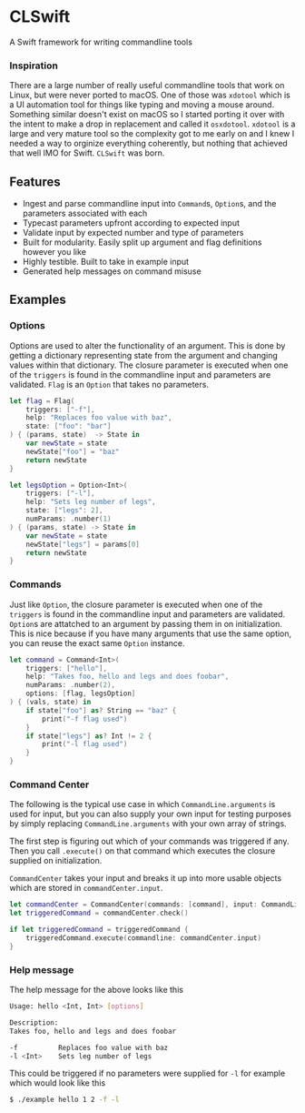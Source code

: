 # CLSwift
A Swift framework for writing commandline tools

### Inspiration
There are a large number of really useful commandline tools that work on Linux, but were never ported to macOS. One of those was `xdotool` which is a UI automation tool for things like typing and moving a mouse around. Something similar doesn't exist on macOS so I started porting it over with the intent to make a drop in replacement and called it `osxdotool`. `xdotool` is a large and very mature tool so the complexity got to me early on and I knew I needed a way to orginize everything coherently, but nothing that achieved that well IMO for Swift. `CLSwift` was born.

## Features
* Ingest and parse commandline input into `Command`s, `Option`s, and the parameters associated with each
* Typecast parameters upfront according to expected input
* Validate input by expected number and type of parameters
* Built for modularity. Easily split up argument and flag definitions however you like
* Highly testible. Built to take in example input
* Generated help messages on command misuse

## Examples

### Options
Options are used to alter the functionality of an argument. This is done by getting a dictionary representing state from the argument and changing values within that dictionary. The closure parameter is executed when one of the  `triggers` is found in the commandline input and parameters are validated. `Flag` is an `Option` that takes no parameters.

```swift
let flag = Flag(
    triggers: ["-f"],
    help: "Replaces foo value with baz",
    state: ["foo": "bar"]
) { (params, state)  -> State in
    var newState = state
    newState["foo"] = "baz"
    return newState
}

let legsOption = Option<Int>(
    triggers: ["-l"],
    help: "Sets leg number of legs",
    state: ["legs": 2],
    numParams: .number(1)
) { (params, state) -> State in
    var newState = state
    newState["legs"] = params[0]
    return newState
}
```

### Commands
Just like `Option`, the closure parameter is executed when one of the  `triggers` is found in the commandline input and parameters are validated. `Option`s are attatched to an argument by passing them in on initialization. This is nice because if you have many arguments that use the same option, you can reuse the exact same `Option` instance.

```swift
let command = Command<Int>(
    triggers: ["hello"],
    help: "Takes foo, hello and legs and does foobar",
    numParams: .number(2),
    options: [flag, legsOption]
) { (vals, state) in
    if state["foo"] as? String == "baz" {
        print("-f flag used")
    }
    if state["legs"] as? Int != 2 {
        print("-l flag used")
    }
}
```
    
### Command Center
The following is the typical use case in which `CommandLine.arguments` is used for input, but you can also supply your own input for testing purposes by simply replacing `CommandLine.arguments` with your own array of strings.

The first step is figuring out which of your commands was triggered if any. Then you call `.execute()` on that command which executes the closure supplied on initialization.

`CommandCenter` takes your input and breaks it up into more usable objects which are stored in `commandCenter.input`.

```swift
let commandCenter = CommandCenter(commands: [command], input: CommandLine.arguments)
let triggeredCommand = commandCenter.check()

if let triggeredCommand = triggeredCommand {
    triggeredCommand.execute(commandline: commandCenter.input)
}
```
    
### Help message
The help message for the above looks like this

```bash
Usage: hello <Int, Int> [options]

Description:
Takes foo, hello and legs and does foobar

-f          Replaces foo value with baz
-l <Int>    Sets leg number of legs
```

This could be triggered if no parameters were supplied for `-l` for example which would look like this

```bash
$ ./example hello 1 2 -f -l
```

